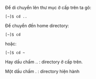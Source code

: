 Để di chuyển lên thư mục ở cấp trên ta gõ:

```
[~]$ cd ..
```

Để chuyển đến home directory:

```
[~]$ cd
```

hoặc:

```
[~]$ cd ~
```

Hay dấu chấm .. : directory ở cấp trên.

Một dấu chấm . : directory hiện hành

